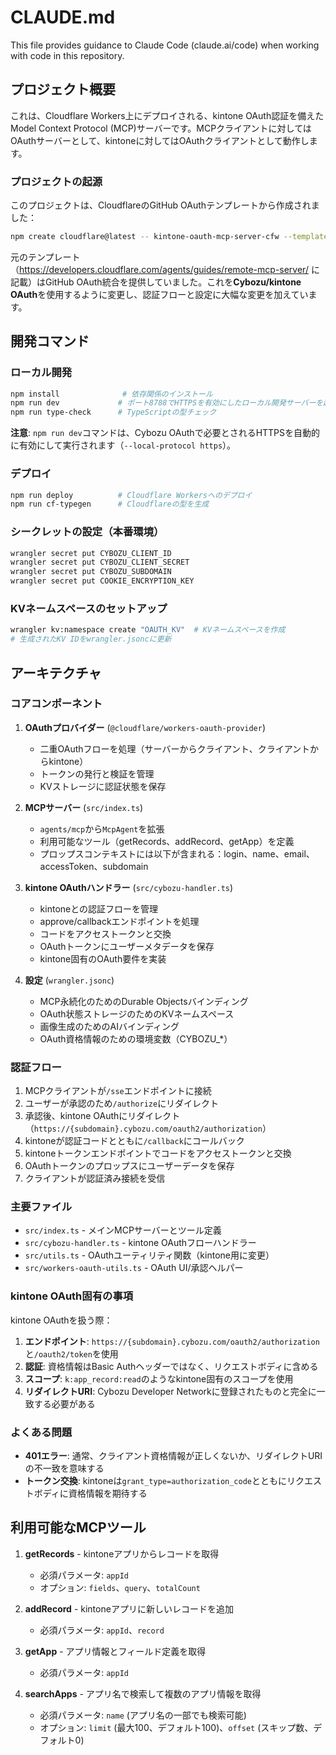 # CLAUDE.md

This file provides guidance to Claude Code (claude.ai/code) when working with code in this repository.

## プロジェクト概要

これは、Cloudflare Workers上にデプロイされる、kintone OAuth認証を備えたModel Context Protocol (MCP)サーバーです。MCPクライアントに対してはOAuthサーバーとして、kintoneに対してはOAuthクライアントとして動作します。

### プロジェクトの起源

このプロジェクトは、CloudflareのGitHub OAuthテンプレートから作成されました：
```bash
npm create cloudflare@latest -- kintone-oauth-mcp-server-cfw --template=cloudflare/ai/demos/remote-mcp-github-oauth
```

元のテンプレート（https://developers.cloudflare.com/agents/guides/remote-mcp-server/ に記載）はGitHub OAuth統合を提供していました。これを**Cybozu/kintone OAuth**を使用するように変更し、認証フローと設定に大幅な変更を加えています。

## 開発コマンド

### ローカル開発
```bash
npm install              # 依存関係のインストール
npm run dev             # ポート8788でHTTPSを有効にしたローカル開発サーバーを起動
npm run type-check      # TypeScriptの型チェック
```

**注意**: `npm run dev`コマンドは、Cybozu OAuthで必要とされるHTTPSを自動的に有効にして実行されます（`--local-protocol https`）。

### デプロイ
```bash
npm run deploy          # Cloudflare Workersへのデプロイ
npm run cf-typegen      # Cloudflareの型を生成
```

### シークレットの設定（本番環境）
```bash
wrangler secret put CYBOZU_CLIENT_ID
wrangler secret put CYBOZU_CLIENT_SECRET
wrangler secret put CYBOZU_SUBDOMAIN
wrangler secret put COOKIE_ENCRYPTION_KEY
```

### KVネームスペースのセットアップ
```bash
wrangler kv:namespace create "OAUTH_KV"  # KVネームスペースを作成
# 生成されたKV IDをwrangler.jsoncに更新
```

## アーキテクチャ

### コアコンポーネント

1. **OAuthプロバイダー** (`@cloudflare/workers-oauth-provider`)
   - 二重OAuthフローを処理（サーバーからクライアント、クライアントからkintone）
   - トークンの発行と検証を管理
   - KVストレージに認証状態を保存

2. **MCPサーバー** (`src/index.ts`)
   - `agents/mcp`から`McpAgent`を拡張
   - 利用可能なツール（getRecords、addRecord、getApp）を定義
   - プロップスコンテキストには以下が含まれる：login、name、email、accessToken、subdomain

3. **kintone OAuthハンドラー** (`src/cybozu-handler.ts`)
   - kintoneとの認証フローを管理
   - approve/callbackエンドポイントを処理
   - コードをアクセストークンと交換
   - OAuthトークンにユーザーメタデータを保存
   - kintone固有のOAuth要件を実装

4. **設定** (`wrangler.jsonc`)
   - MCP永続化のためのDurable Objectsバインディング
   - OAuth状態ストレージのためのKVネームスペース
   - 画像生成のためのAIバインディング
   - OAuth資格情報のための環境変数（CYBOZU_*）

### 認証フロー
1. MCPクライアントが`/sse`エンドポイントに接続
2. ユーザーが承認のため`/authorize`にリダイレクト
3. 承認後、kintone OAuthにリダイレクト（`https://{subdomain}.cybozu.com/oauth2/authorization`）
4. kintoneが認証コードとともに`/callback`にコールバック
5. kintoneトークンエンドポイントでコードをアクセストークンと交換
6. OAuthトークンのプロップスにユーザーデータを保存
7. クライアントが認証済み接続を受信

### 主要ファイル
- `src/index.ts` - メインMCPサーバーとツール定義
- `src/cybozu-handler.ts` - kintone OAuthフローハンドラー
- `src/utils.ts` - OAuthユーティリティ関数（kintone用に変更）
- `src/workers-oauth-utils.ts` - OAuth UI/承認ヘルパー

### kintone OAuth固有の事項

kintone OAuthを扱う際：
1. **エンドポイント**: `https://{subdomain}.cybozu.com/oauth2/authorization`と`/oauth2/token`を使用
2. **認証**: 資格情報はBasic Authヘッダーではなく、リクエストボディに含める
3. **スコープ**: `k:app_record:read`のようなkintone固有のスコープを使用
4. **リダイレクトURI**: Cybozu Developer Networkに登録されたものと完全に一致する必要がある

### よくある問題
- **401エラー**: 通常、クライアント資格情報が正しくないか、リダイレクトURIの不一致を意味する
- **トークン交換**: kintoneは`grant_type=authorization_code`とともにリクエストボディに資格情報を期待する

## 利用可能なMCPツール

1. **getRecords** - kintoneアプリからレコードを取得
   - 必須パラメータ: `appId`
   - オプション: `fields`、`query`、`totalCount`

2. **addRecord** - kintoneアプリに新しいレコードを追加
   - 必須パラメータ: `appId`、`record`

3. **getApp** - アプリ情報とフィールド定義を取得
   - 必須パラメータ: `appId`

4. **searchApps** - アプリ名で検索して複数のアプリ情報を取得
   - 必須パラメータ: `name` (アプリ名の一部でも検索可能)
   - オプション: `limit` (最大100、デフォルト100)、`offset` (スキップ数、デフォルト0)